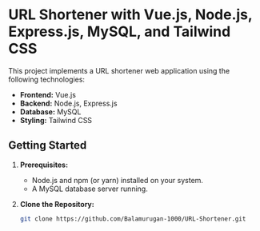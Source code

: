 # URL Shortener with Vue.js, Node.js, Express.js, MySQL, and Tailwind CSS

This project implements a URL shortener web application using the following technologies:

* **Frontend:** Vue.js
* **Backend:** Node.js, Express.js
* **Database:** MySQL
* **Styling:** Tailwind CSS

## Getting Started

1. **Prerequisites:**
   - Node.js and npm (or yarn) installed on your system.
   - A MySQL database server running.

2. **Clone the Repository:**

   ```bash
   git clone https://github.com/Balamurugan-1000/URL-Shortener.git
